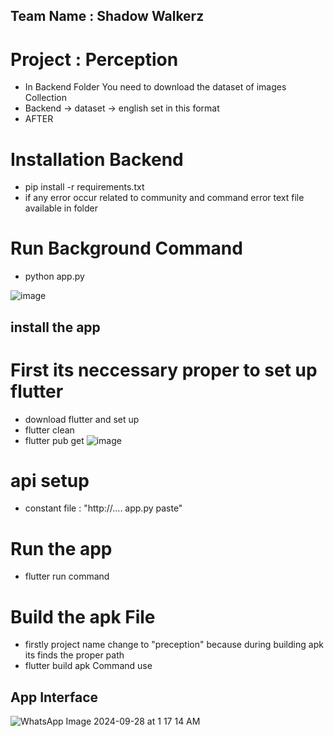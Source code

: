 ## Team Name : Shadow Walkerz
# Project : Perception

- In Backend Folder You need to download the dataset of images Collection
- Backend -> dataset -> english set in this format
- AFTER

# Installation Backend
- pip install -r requirements.txt
- if any error occur related to community and command error text file available in folder

# Run Background Command
- python app.py

![image](https://github.com/user-attachments/assets/16668054-41e1-4200-9cc5-b5e324a56642)


## install the app 
# First its neccessary proper to set up flutter
- download flutter and set up
- flutter clean
- flutter pub get
  ![image](https://github.com/user-attachments/assets/e6285ad0-ddeb-46c4-858b-1545fa859678)

# api setup 
- constant file : "http://.... app.py paste"

# Run the app 
- flutter run command

# Build the apk File
- firstly project name change to "preception" because during building apk its finds the proper path
- flutter build apk Command use

## App Interface
![WhatsApp Image 2024-09-28 at 1 17 14 AM](https://github.com/user-attachments/assets/ffb2d087-b5b9-4a5b-a15d-f6e8d4812b75)


